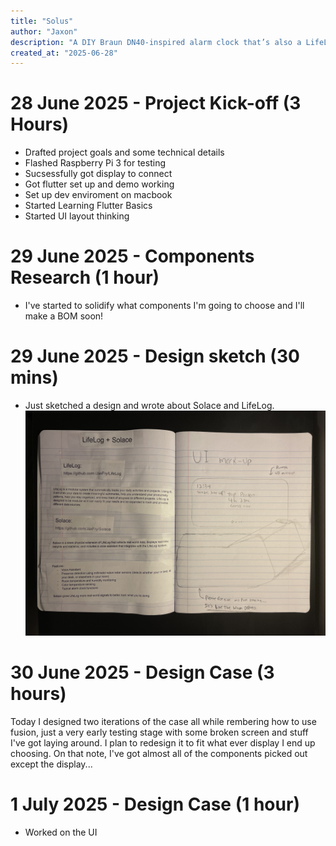 ```yaml
---
title: "Solus"
author: "Jaxon"
description: "A DIY Braun DN40-inspired alarm clock that’s also a LifeLog Satellite and smart speaker."
created_at: "2025-06-28"
---
```

# 28 June 2025 - Project Kick-off (3 Hours)
- Drafted project goals and some technical details
- Flashed Raspberry Pi 3 for testing
- Sucsessfully got display to connect
- Got flutter set up and demo working
- Set up dev enviroment on macbook
- Started Learning Flutter Basics
- Started UI layout thinking
# 29 June 2025 - Components Research (1 hour)
- I've started to solidify what components I'm going to choose and I'll make a BOM soon!
# 29 June 2025 - Design sketch (30 mins)
- Just sketched a design and wrote about Solace and LifeLog.
![notebook](https://github.com/jaxfry/Solace/blob/main/assets/IMG_3976.jpeg)
# 30 June 2025 - Design Case (3 hours)
Today I designed two iterations of the case all while rembering how to use fusion, just a very early testing stage with some broken screen and stuff I've got laying around. I plan to redesign it to fit what ever display I end up choosing. On that note, I've got almost all of the components picked out except the display...
# 1 July 2025 - Design Case (1 hour)
- Worked on the UI
